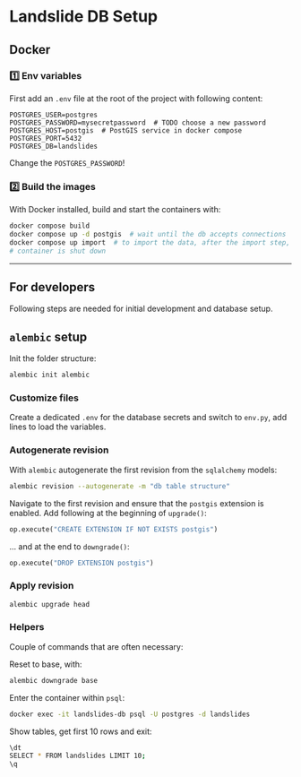 # Landslide DB Setup

## Docker

### 1️⃣ Env variables

First add an `.env` file at the root of the project with following content:

```env
POSTGRES_USER=postgres
POSTGRES_PASSWORD=mysecretpassword  # TODO choose a new password
POSTGRES_HOST=postgis  # PostGIS service in docker compose
POSTGRES_PORT=5432
POSTGRES_DB=landslides
```

Change the `POSTGRES_PASSWORD`!

### 2️⃣ Build the images

With Docker installed, build and start the containers with:

```bash
docker compose build
docker compose up -d postgis  # wait until the db accepts connections
docker compose up import  # to import the data, after the import step, the
# container is shut down
```

---

## For developers

Following steps are needed for initial development and database setup.

## `alembic` setup

Init the folder structure:

```bash
alembic init alembic
```

### Customize files

Create a dedicated `.env` for the database secrets and switch to `env.py`, 
add lines to load the variables. 

### Autogenerate revision

With `alembic` autogenerate the first revision from the `sqlalchemy` models:

```bash
alembic revision --autogenerate -m "db table structure"
```

Navigate to the first revision and ensure that the `postgis` extension is
enabled. Add following at the beginning of `upgrade()`:

```python
op.execute("CREATE EXTENSION IF NOT EXISTS postgis")
```

... and at the end to `downgrade()`:

```python
op.execute("DROP EXTENSION postgis")
```

### Apply revision

```bash
alembic upgrade head
```

### Helpers

Couple of commands that are often necessary:

Reset to base, with:

```bash
alembic downgrade base
```

Enter the container within `psql`:

```bash
docker exec -it landslides-db psql -U postgres -d landslides
```

Show tables, get first 10 rows and exit:

```bash
\dt
SELECT * FROM landslides LIMIT 10;
\q
```
